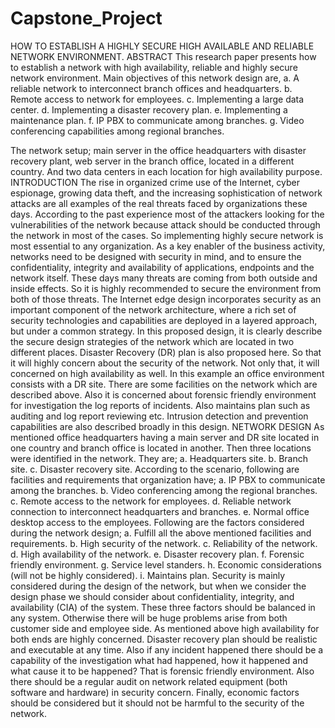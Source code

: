 # Capstone_Project
HOW TO ESTABLISH A HIGHLY SECURE HIGH AVAILABLE AND RELIABLE NETWORK ENVIRONMENT.
ABSTRACT
This research paper presents how to establish a network with high availability, reliable and highly secure network environment. Main objectives of this network design are,
a.	A reliable network to interconnect branch offices and headquarters.
b.	Remote access to network for employees.
c.	Implementing a large data center.
d.	Implementing a disaster recovery plan. 
e.	Implementing a maintenance plan.
f.	IP PBX to communicate among branches. 
g.	Video conferencing capabilities among regional branches. 

The network setup; main server in the office headquarters with disaster recovery plant, web server in the branch office, located in a different country. And two data centers in each location for high availability purpose. 
INTRODUCTION
The rise in organized crime use of the Internet, cyber espionage, growing data theft, and the increasing sophistication of network attacks are all examples of the real threats faced by organizations these days. According to the past experience most of the attackers looking for the vulnerabilities of the network because attack should be conducted through the network in most of the cases. So implementing highly secure network is most essential to any organization. As a key enabler of the business activity, networks need to be designed with security in mind, and to ensure the confidentiality, integrity and availability of applications, endpoints and the network itself. These days many threats are coming from both outside and inside effects. So it is highly recommended to secure the environment from both of those threats. The Internet edge design incorporates security as an important component of the network architecture, where a rich set of security technologies and capabilities are deployed in a layered approach, but under a common strategy. 
In this proposed design, it is clearly describe the secure design strategies of the network which are located in two different places. Disaster Recovery (DR) plan is also proposed here. So that it will highly concern about the security of the network. Not only that, it will concerned on high availability as well. In this example an office environment consists with a DR site. There are some facilities on the network which are described above. Also it is concerned about forensic friendly environment for investigation the log reports of incidents. Also maintains plan such as auditing and log report reviewing etc.  Intrusion detection and prevention capabilities are also described broadly in this design.
NETWORK DESIGN
As mentioned office headquarters having a main server and DR site located in one country and branch office is located in another. Then three locations were identified in the network. They are;
a.	Headquarters site.
b.	Branch site.
c.	Disaster recovery site.
According to the scenario, following are facilities and requirements that organization have;
a.	IP PBX to communicate among the branches.
b.	Video conferencing among the regional branches.
c.	Remote access to the network for employees.
d.	Reliable network connection to interconnect headquarters and branches.
e.	Normal office desktop access to the employees.
Following are the factors considered during the network design;
a.	Fulfill all the above mentioned facilities and requirements.
b.	High security of the network.
c.	Reliability of the network.
d.	High availability of the network.
e.	Disaster recovery plan.
f.	Forensic friendly environment.
g.	Service level standers.
h.	Economic considerations (will not be highly considered).
i.	Maintains plan.
Security is mainly considered during the design of the network, but when we consider the design phase we should consider about confidentiality, integrity, and availability (CIA) of the system. These three factors should be balanced in any system. Otherwise there will be huge problems arise from both customer side and employee side. As mentioned above high availability for both ends are highly concerned. Disaster recovery plan should be realistic and executable at any time. Also if any incident happened there should be a capability of the investigation what had happened, how it happened and what cause it to be happened? That is forensic friendly environment. Also there should be a regular audit on network related equipment (both software and hardware) in security concern. Finally, economic factors should be considered but it should not be harmful to the security of the network.

